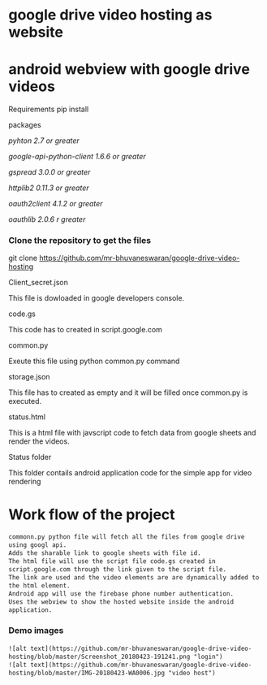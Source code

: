 # google drive video hosting as website 
# android webview with google drive videos

Requirements
pip install <package>
  
packages

*pyhton 2.7 or greater*

*google-api-python-client 1.6.6 or greater*

*gspread 3.0.0 or greater*

*httplib2 0.11.3 or greater*

*oauth2client 4.1.2 or greater*           

*oauthlib 2.0.6 r greater*

  
### Clone the repository to get the files
git clone https://github.com/mr-bhuvaneswaran/google-drive-video-hosting

Client_secret.json

  This file is dowloaded in google developers console.

code.gs

  This code has to created in script.google.com

common.py

  Exeute this file using python common.py command

storage.json

  This file has to created as empty and it will be filled once common.py is executed.

status.html

  This is a html file with javscript code to fetch data from google sheets and render the videos.

Status folder

  This folder contails android application code for the simple app for video rendering
  
# Work flow of the project

    commonn.py python file will fetch all the files from google drive using googl api. 
    Adds the sharable link to google sheets with file id.
    The html file will use the script file code.gs created in script.google.com through the link given to the script file.
    The link are used and the video elements are are dynamically added to the html element.
    Android app will use the firebase phone number authentication.
    Uses the webview to show the hosted website inside the android application.
    
### Demo images
    ![alt text](https://github.com/mr-bhuvaneswaran/google-drive-video-hosting/blob/master/Screenshot_20180423-191241.png "login")
    ![alt text](https://github.com/mr-bhuvaneswaran/google-drive-video-hosting/blob/master/IMG-20180423-WA0006.jpg "video host") 
  
  
